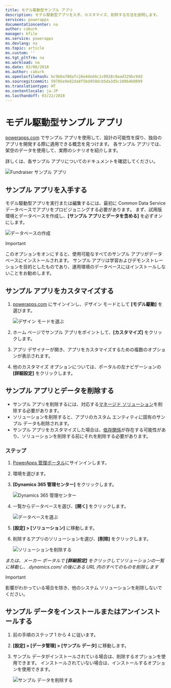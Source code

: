 ```yaml
---
title: モデル駆動型サンプル アプリ
description: モデル駆動型アプリを入手、カスタマイズ、削除する方法を説明します。
services: powerapps
documentationcenter: na
author: caburk
manager: kfile
ms.service: powerapps
ms.devlang: na
ms.topic: article
ms.custom: ''
ms.tgt_pltfrm: na
ms.workload: na
ms.date: 03/08/2018
ms.author: caburk
ms.openlocfilehash: bc9b0a708afc26e4ded4c1c0928c9aad329bc9dd
ms.sourcegitcommit: 59785e9e82da8f5bd459dcb5da3d5c18064b0899
ms.translationtype: HT
ms.contentlocale: ja-JP
ms.lasthandoff: 03/22/2018
---
```

# <a name="model-driven-sample-apps"></a>モデル駆動型サンプル アプリ

[powerapps.com](https://powerapps.com) でサンプル アプリを使用して、設計の可能性を探り、独自のアプリを開発する際に適用できる概念を見つけます。 各サンプル アプリでは、架空のデータを使用して、実際のシナリオを紹介します。 

詳しくは、各サンプル アプリについてのドキュメントを確認してください。 

![Fundraiser サンプル アプリ](media/overview-model-driven-samples/fundraiser-app1.png)


## <a name="get-sample-apps"></a>サンプル アプリを入手する

モデル駆動型アプリを実行または編集するには、最初に Common Data Service データベースでアプリをプロビジョニングする必要があります。 まず、試用版環境とデータベースを作成し、**[サンプル アプリとデータを含める]** を必ずオンにします。

![データベースの作成](media/overview-model-driven-samples/create-database1.png)


> [!IMPORTANT]
> このオプションをオンにすると、使用可能なすべてのサンプル アプリがデータベースにインストールされます。 サンプル アプリは学習およびデモンストレーションを目的としたものであり、運用環境のデータベースにはインストールしないことをお勧めします。 

## <a name="customize-a-sample-app"></a>サンプル アプリをカスタマイズする

1. [powerapps.com](https://powerapps.com) にサインインし、デザイン モードとして **[モデル駆動]** を選びます。 

    ![デザイン モードを選ぶ](media/overview-model-driven-samples/choose-design-mode.png)

2. ホーム ページでサンプル アプリをポイントして、**[カスタマイズ]** をクリックします。
3. アプリ デザイナーが開き、アプリをカスタマイズするための複数のオプションが表示されます。 
4. 他のカスタマイズ オプションについては、ポータルの左ナビゲーションの **[詳細設定]** をクリックします。

## <a name="remove-sample-apps-and-data"></a>サンプル アプリとデータを削除する 
- サンプル アプリを削除するには、対応する[マネージド ソリューション](https://docs.microsoft.com/dynamics365/customer-engagement/developer/uninstall-delete-solution)を削除する必要があります。 
- ソリューションを削除すると、アプリのカスタム エンティティに固有のサンプル データも削除されます。
- サンプル アプリをカスタマイズした場合は、[依存関係](https://docs.microsoft.com/dynamics365/customer-engagement/developer/dependency-tracking-solution-components)が存在する可能性があり、ソリューションを削除する前にそれを削除する必要があります。

### <a name="steps"></a>ステップ
1. [PowerApps 管理ポータル](https://admin.powerapps.com)にサインインします。

2. 環境を選びます。

3. **[Dynamics 365 管理センター]** をクリックします。 

    ![Dynamics 365 管理センター](media/overview-model-driven-samples/admin-center.png)

4. 一覧からデータベースを選び、**[開く]** をクリックします。

    ![データベースを選ぶ](media/overview-model-driven-samples/select-database.png)

5. **[設定] > [ソリューション]** に移動します。

6. 削除するアプリのソリューションを選び、**[削除]** をクリックします。

    ![ソリューションを削除する](media/overview-model-driven-samples/delete-solution.png)

*または、メーカー ポータルで **[詳細設定]** をクリックしてソリューションの一覧に移動し、.dynamics.com/ の後にある URL 内のすべてのものを削除します*

> [!IMPORTANT]
> 影響がわかっている場合を除き、他のシステム ソリューションを削除しないでください。

## <a name="install-or-uninstall-sample-data"></a>サンプル データをインストールまたはアンインストールする
1. 前の手順のステップ 1 から 4 に従います。
2. **[設定] > [データ管理] > [サンプル データ]** に移動します。
3. サンプル データがインストールされている場合は、削除するオプションを使用できます。 インストールされていない場合は、インストールするオプションを使用できます。 

    ![サンプル データを削除する](media/overview-model-driven-samples/remove-sample-data.png)




